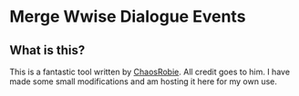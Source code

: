 # Merge Wwise Dialogue Events

## What is this?
This is a fantastic tool written by [ChaosRobie](https://github.com/robert-d-schultz/Total-War-Modding-Scripts/blob/main/merge_wwise_dialogue_events_v4.py). All credit goes to him. I have made some small modifications and am hosting it here for my own use.